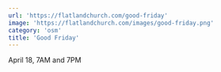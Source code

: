 ```yaml
---
url: 'https://flatlandchurch.com/good-friday'
image: 'https://flatlandchurch.com/images/good-friday.png'
category: 'osm'
title: 'Good Friday'
---
```


April 18, 7AM and 7PM
